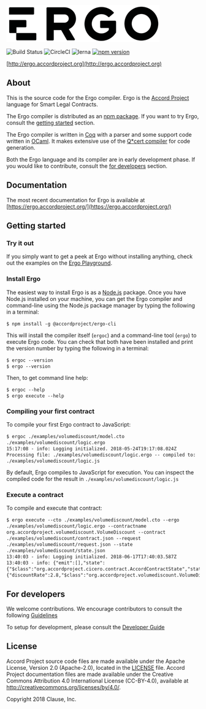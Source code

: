 ![Ergo](./ergo.png)

![Build Status](https://travis-ci.org/accordproject/ergo.svg?branch=master)
![CircleCI](https://circleci.com/gh/accordproject/ergo.svg?style=shield)
![lerna](https://img.shields.io/badge/maintained%20with-lerna-cc00ff.svg)
[![npm version](https://badge.fury.io/js/%40accordproject%2Fergo-cli.svg)](https://badge.fury.io/js/%40accordproject%2Fergo-cli)

[http://ergo.accordproject.org](http://ergo.accordproject.org)

## About

This is the source code for the Ergo compiler. Ergo is the [Accord Project](https://accordproject.org/) language for Smart Legal Contracts.

The Ergo compiler is distributed as an [npm package](https://www.npmjs.com/package/@accordproject/ergo-cli). If you want to try Ergo, consult the [getting started](#getting-started) section.

The Ergo compiler is written in [Coq](https://coq.inria.fr) with a parser and some support code written in [OCaml](https://ocaml.org). It makes extensive use of the [Q*cert compiler](https://querycert.github.io) for code generation.

Both the Ergo language and its compiler are in early development phase. If you would like to contribute, consult the [for developers](#for-developers) section.

## Documentation

The most recent documentation for Ergo is available at [https://ergo.accordproject.org/](https://ergo.accordproject.org/)

## Getting started

### Try it out

If you simply want to get a peek at Ergo without installing anything, check out the examples on the [Ergo Playground](https://accordproject.github.io/ergo-playground/).

### Install Ergo

The easiest way to install Ergo is as a [Node.js](https://nodejs.org/) package. Once you have Node.js installed on your machine, you can get the Ergo compiler and command-line using the Node.js package manager by typing the following in a terminal:

```text
$ npm install -g @accordproject/ergo-cli
```

This will install the compiler itself (`ergoc`) and a command-line tool (`ergo`) to execute Ergo code. You can check that both have been installed and print the version number by typing the following in a terminal:

```text
$ ergoc --version
$ ergo --version
```

Then, to get command line help:

```text
$ ergoc --help
$ ergo execute --help
```

### Compiling your first contract

To compile your first Ergo contract to JavaScript:

```text
$ ergoc ./examples/volumediscount/model.cto ./examples/volumediscount/logic.ergo
15:17:08 - info: Logging initialized. 2018-05-24T19:17:08.024Z
Processing file: ./examples/volumediscount/logic.ergo -- compiled to: ./examples/volumediscount/logic.js
```

By default, Ergo compiles to JavaScript for execution. You can inspect the compiled code for the result in `./examples/volumediscount/logic.js`

### Execute a contract

To compile and execute that contract:

```text
$ ergo execute --cto ./examples/volumediscount/model.cto --ergo ./examples/volumediscount/logic.ergo --contractname org.accordproject.volumediscount.VolumeDiscount --contract ./examples/volumediscount/contract.json --request ./examples/volumediscount/request.json --state ./examples/volumediscount/state.json
13:40:03 - info: Logging initialized. 2018-06-17T17:40:03.587Z
13:40:03 - info: {"emit":[],"state":{"$class":"org.accordproject.cicero.contract.AccordContractState","stateId":"1"},"response":{"discountRate":2.8,"$class":"org.accordproject.volumediscount.VolumeDiscountResponse"}}
```

## For developers

We welcome contributions. We encourage contributors to consult the following [Guidelines](./CONTRIBUTING.md)

To setup for development, please consult the [Developer Guide](./DEVELOPERS.md)

## License <a name="license"></a>
Accord Project source code files are made available under the Apache License, Version 2.0 (Apache-2.0), located in the [LICENSE](./LICENSE) file. Accord Project documentation files are made available under the Creative Commons Attribution 4.0 International License (CC-BY-4.0), available at http://creativecommons.org/licenses/by/4.0/.

Copyright 2018 Clause, Inc.

